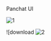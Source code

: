 Panchat UI

![1](https://github.com/user-attachments/assets/0d60eb07-79c7-47bc-b50e-761af2a0107d)


![download ![2](https://github.com/user-attachments/assets/cbf66841-f8a9-4dcb-87dd-cf5a8e9feca7)
